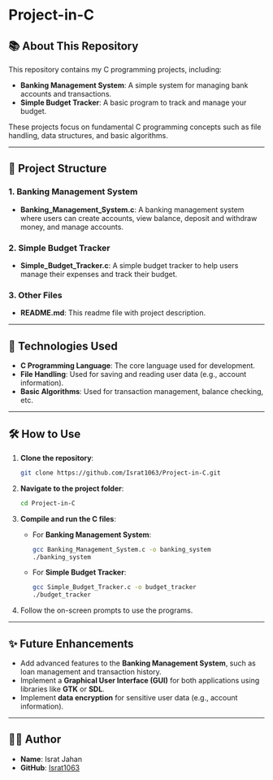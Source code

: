 # Project-in-C

## 📚 About This Repository
This repository contains my C programming projects, including:

- **Banking Management System**: A simple system for managing bank accounts and transactions.
- **Simple Budget Tracker**: A basic program to track and manage your budget.

These projects focus on fundamental C programming concepts such as file handling, data structures, and basic algorithms.

---

## 📂 Project Structure

### 1. **Banking Management System**
   - **Banking_Management_System.c**: A banking management system where users can create accounts, view balance, deposit and withdraw money, and manage accounts.

### 2. **Simple Budget Tracker**
   - **Simple_Budget_Tracker.c**: A simple budget tracker to help users manage their expenses and track their budget.

### 3. **Other Files**
   - **README.md**: This readme file with project description.

---

## 🔧 Technologies Used
- **C Programming Language**: The core language used for development.
- **File Handling**: Used for saving and reading user data (e.g., account information).
- **Basic Algorithms**: Used for transaction management, balance checking, etc.

---

## 🛠️ How to Use

1. **Clone the repository**:
    ```bash
    git clone https://github.com/Israt1063/Project-in-C.git
    ```

2. **Navigate to the project folder**:
    ```bash
    cd Project-in-C
    ```

3. **Compile and run the C files**:

   - For **Banking Management System**:
     ```bash
     gcc Banking_Management_System.c -o banking_system
     ./banking_system
     ```

   - For **Simple Budget Tracker**:
     ```bash
     gcc Simple_Budget_Tracker.c -o budget_tracker
     ./budget_tracker
     ```

4. Follow the on-screen prompts to use the programs.

---

## ✨ Future Enhancements
- Add advanced features to the **Banking Management System**, such as loan management and transaction history.
- Implement a **Graphical User Interface (GUI)** for both applications using libraries like **GTK** or **SDL**.
- Implement **data encryption** for sensitive user data (e.g., account information).

---

## 👩‍💻 Author
- **Name**: Israt Jahan  
- **GitHub**: [Israt1063](https://github.com/Israt1063)
